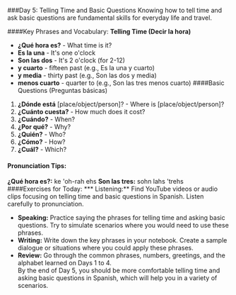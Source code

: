 ###Day 5: Telling Time and Basic Questions
Knowing how to tell time and ask basic questions are fundamental skills for everyday life and travel.

####Key Phrases and Vocabulary:
**Telling Time (Decir la hora)**

* **¿Qué hora es?** - What time is it?
* **Es la una** - It's one o'clock
* **Son las dos** - It's 2 o'clock (for 2-12)
* **y cuarto** - fifteen past (e.g., Es la una y cuarto)
* **y media** - thirty past (e.g., Son las dos y media)
* **menos cuarto** - quarter to (e.g., Son las tres menos cuarto)
####Basic Questions (Preguntas básicas)

1. **¿Dónde está** [place/object/person]? - Where is [place/object/person]?
2. **¿Cuánto cuesta?** - How much does it cost?
3. **¿Cuándo?** - When?
4. **¿Por qué?** - Why?
5. **¿Quién?** - Who?
6. **¿Cómo?** - How?
7. **¿Cuál?** - Which?  
#### Pronunciation Tips:
**¿Qué hora es?:** ke 'oh-rah ehs
**Son las tres:** sohn lahs 'trehs  
####Exercises for Today:
*** Listening:** Find YouTube videos or audio clips focusing on telling time and basic questions in Spanish. Listen carefully to pronunciation.
* **Speaking:** Practice saying the phrases for telling time and asking basic questions. Try to simulate scenarios where you would need to use these phrases.
* **Writing:** Write down the key phrases in your notebook. Create a sample dialogue or situations where you could apply these phrases.
* **Review:** Go through the common phrases, numbers, greetings, and the alphabet learned on Days 1 to 4.    
By the end of Day 5, you should be more comfortable telling time and asking basic questions in Spanish, which will help you in a variety of scenarios.